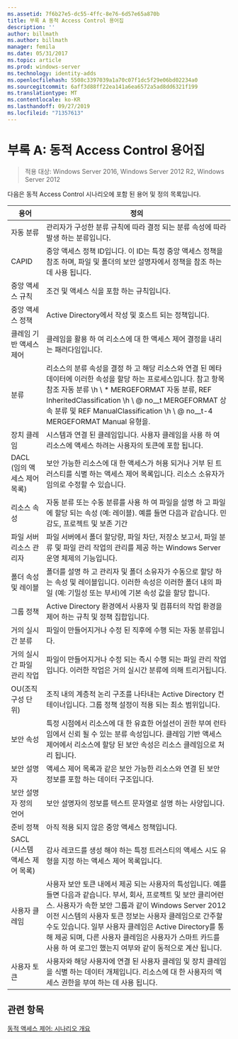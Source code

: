 ```yaml
---
ms.assetid: 7f6b27e5-dc55-4ffc-8e76-6d57e65a870b
title: 부록 A 동적 Access Control 용어집
description: ''
author: billmath
ms.author: billmath
manager: femila
ms.date: 05/31/2017
ms.topic: article
ms.prod: windows-server
ms.technology: identity-adds
ms.openlocfilehash: 5508c3397039a1a70c07f1dc5f29e06bd02234a0
ms.sourcegitcommit: 6aff3d88ff22ea141a6ea6572a5ad8dd6321f199
ms.translationtype: MT
ms.contentlocale: ko-KR
ms.lasthandoff: 09/27/2019
ms.locfileid: "71357613"
---
```

# <a name="appendix-a-dynamic-access-control-glossary"></a>부록 A: 동적 Access Control 용어집

>적용 대상: Windows Server 2016, Windows Server 2012 R2, Windows Server 2012

다음은 동적 Access Control 시나리오에 포함 된 용어 및 정의 목록입니다.  
  
|용어|정의|  
|--------|--------------|  
|자동 분류|관리자가 구성한 분류 규칙에 따라 결정 되는 분류 속성에 따라 발생 하는 분류입니다.|  
|CAPID|중앙 액세스 정책 ID입니다. 이 ID는 특정 중앙 액세스 정책을 참조 하며, 파일 및 폴더의 보안 설명자에서 정책을 참조 하는 데 사용 됩니다.|  
|중앙 액세스 규칙|조건 및 액세스 식을 포함 하는 규칙입니다.|  
|중앙 액세스 정책|Active Directory에서 작성 및 호스트 되는 정책입니다.|  
|클레임 기반 액세스 제어|클레임을 활용 하 여 리소스에 대 한 액세스 제어 결정을 내리는 패러다임입니다.|  
|분류|리소스의 분류 속성을 결정 하 고 해당 리소스와 연결 된 메타 데이터에 이러한 속성을 할당 하는 프로세스입니다. 참고 항목 참조 자동 분류 \h \\ * MERGEFORMAT 자동 분류, REF InheritedClassification \h \\ @ no__t MERGEFORMAT 상속 분류 및 REF ManualClassification \h \\ @ no__t-4 MERGEFORMAT Manual 유형을.|  
|장치 클레임|시스템과 연결 된 클레임입니다.  사용자 클레임을 사용 하 여 리소스에 액세스 하려는 사용자의 토큰에 포함 됩니다.|  
|DACL (임의 액세스 제어 목록)|보안 가능한 리소스에 대 한 액세스가 허용 되거나 거부 된 트러스티를 식별 하는 액세스 제어 목록입니다. 리소스 소유자가 임의로 수정할 수 있습니다.|  
|리소스 속성|자동 분류 또는 수동 분류를 사용 하 여 파일을 설명 하 고 파일에 할당 되는 속성 (예: 레이블). 예를 들면 다음과 같습니다. 민감도, 프로젝트 및 보존 기간|  
|파일 서버 리소스 관리자|파일 서버에서 폴더 할당량, 파일 차단, 저장소 보고서, 파일 분류 및 파일 관리 작업의 관리를 제공 하는 Windows Server 운영 체제의 기능입니다.|  
|폴더 속성 및 레이블|폴더를 설명 하 고 관리자 및 폴더 소유자가 수동으로 할당 하는 속성 및 레이블입니다. 이러한 속성은 이러한 폴더 내의 파일 (예: 기밀성 또는 부서)에 기본 속성 값을 할당 합니다.|  
|그룹 정책|Active Directory 환경에서 사용자 및 컴퓨터의 작업 환경을 제어 하는 규칙 및 정책 집합입니다.|  
|거의 실시간 분류|파일이 만들어지거나 수정 된 직후에 수행 되는 자동 분류입니다.|  
|거의 실시간 파일 관리 작업|파일이 만들어지거나 수정 되는 즉시 수행 되는 파일 관리 작업입니다. 이러한 작업은 거의 실시간 분류에 의해 트리거됩니다.|  
|OU(조직 구성 단위)|조직 내의 계층적 논리 구조를 나타내는 Active Directory 컨테이너입니다. 그룹 정책 설정이 적용 되는 최소 범위입니다.|  
|보안 속성|특정 시점에서 리소스에 대 한 유효한 어설션이 권한 부여 런타임에서 신뢰 될 수 있는 분류 속성입니다. 클레임 기반 액세스 제어에서 리소스에 할당 된 보안 속성은 리소스 클레임으로 처리 됩니다.|  
|보안 설명자|액세스 제어 목록과 같은 보안 가능한 리소스와 연결 된 보안 정보를 포함 하는 데이터 구조입니다.|  
|보안 설명자 정의 언어|보안 설명자의 정보를 텍스트 문자열로 설명 하는 사양입니다.|  
|준비 정책|아직 적용 되지 않은 중앙 액세스 정책입니다.|  
|SACL (시스템 액세스 제어 목록)|감사 레코드를 생성 해야 하는 특정 트러스티의 액세스 시도 유형을 지정 하는 액세스 제어 목록입니다.|  
|사용자 클레임|사용자 보안 토큰 내에서 제공 되는 사용자의 특성입니다. 예를 들면 다음과 같습니다. 부서, 회사, 프로젝트 및 보안 클리어런스.  사용자가 속한 보안 그룹과 같이 Windows Server 2012 이전 시스템의 사용자 토큰 정보는 사용자 클레임으로 간주할 수도 있습니다. 일부 사용자 클레임은 Active Directory를 통해 제공 되며, 다른 사용자 클레임은 사용자가 스마트 카드를 사용 하 여 로그인 했는지 여부와 같이 동적으로 계산 됩니다.|  
|사용자 토큰|사용자와 해당 사용자에 연결 된 사용자 클레임 및 장치 클레임을 식별 하는 데이터 개체입니다. 리소스에 대 한 사용자의 액세스 권한을 부여 하는 데 사용 됩니다.|  
  
## <a name="see-also"></a>관련 항목  
[동적 액세스 제어: 시나리오 개요](Dynamic-Access-Control--Scenario-Overview.md)  
  


